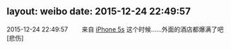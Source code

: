 layout: weibo
date: 2015-12-24 22:49:57
---
<meta name="referrer" content="no-referrer" />

2015-12-24 22:49:57  &nbsp;&nbsp;&nbsp;&nbsp;&nbsp;&nbsp; 来自 <a href="sinaweibo://customweibosource" rel="nofollow">iPhone 5s</a>
这个时候……外面的酒店都爆满了吧[悲伤] ​​​

